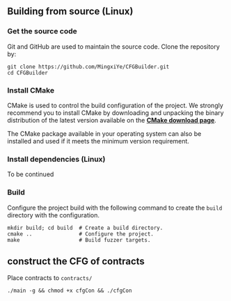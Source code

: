 ## Building from source (Linux)

### Get the source code

Git and GitHub are used to maintain the source code. Clone the repository by:

```shell
git clone https://github.com/MingxiYe/CFGBuilder.git
cd CFGBuilder
```

### Install CMake

CMake is used to control the build configuration of the project. 
We strongly recommend you to install CMake by downloading and unpacking the binary
distribution  of the latest version available on the
[**CMake download page**](https://cmake.org/download/).

The CMake package available in your operating system can also be installed
and used if it meets the minimum version requirement.

### Install dependencies (Linux)

To be continued

### Build

Configure the project build with the following command to create the
`build` directory with the configuration.

```shell
mkdir build; cd build  # Create a build directory.
cmake ..               # Configure the project.
make                   # Build fuzzer targets.
```

## construct the CFG of contracts
Place contracts to `contracts/`

```shell
./main -g && chmod +x cfgCon && ./cfgCon
```

